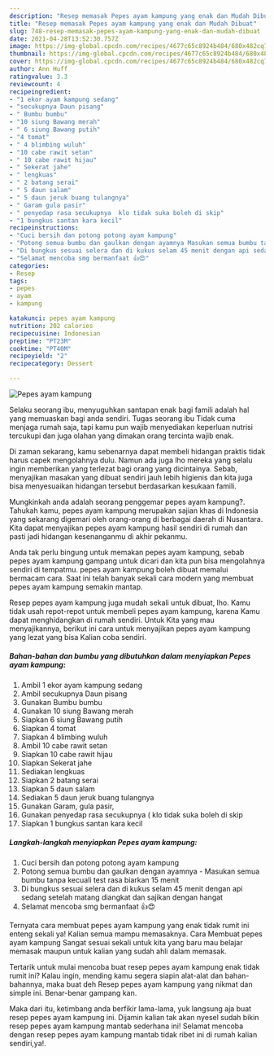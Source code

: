 ```yaml
---
description: "Resep memasak Pepes ayam kampung yang enak dan Mudah Dibuat"
title: "Resep memasak Pepes ayam kampung yang enak dan Mudah Dibuat"
slug: 748-resep-memasak-pepes-ayam-kampung-yang-enak-dan-mudah-dibuat
date: 2021-04-28T13:52:30.757Z
image: https://img-global.cpcdn.com/recipes/4677c65c8924b484/680x482cq70/pepes-ayam-kampung-foto-resep-utama.jpg
thumbnail: https://img-global.cpcdn.com/recipes/4677c65c8924b484/680x482cq70/pepes-ayam-kampung-foto-resep-utama.jpg
cover: https://img-global.cpcdn.com/recipes/4677c65c8924b484/680x482cq70/pepes-ayam-kampung-foto-resep-utama.jpg
author: Ann Huff
ratingvalue: 3.3
reviewcount: 4
recipeingredient:
- "1 ekor ayam kampung sedang"
- "secukupnya Daun pisang"
- " Bumbu bumbu"
- "10 siung Bawang merah"
- " 6 siung Bawang putih"
- "4 tomat"
- " 4 blimbing wuluh"
- "10 cabe rawit setan"
- " 10 cabe rawit hijau"
- " Sekerat jahe"
- " lengkuas"
- " 2 batang serai"
- " 5 daun salam"
- " 5 daun jeruk buang tulangnya"
- " Garam gula pasir"
- " penyedap rasa secukupnya  klo tidak suka boleh di skip"
- "1 bungkus santan kara kecil"
recipeinstructions:
- "Cuci bersih dan potong potong ayam kampung"
- "Potong semua bumbu dan gaulkan dengan ayamnya Masukan semua bumbu tanpa kecuali test rasa biarkan 15 menit"
- "Di bungkus sesuai selera dan di kukus selam 45 menit dengan api sedang setelah matang diangkat dan sajikan dengan hangat"
- "Selamat mencoba smg bermanfaat 👍😍"
categories:
- Resep
tags:
- pepes
- ayam
- kampung

katakunci: pepes ayam kampung 
nutrition: 202 calories
recipecuisine: Indonesian
preptime: "PT23M"
cooktime: "PT40M"
recipeyield: "2"
recipecategory: Dessert

---
```



![Pepes ayam kampung](https://img-global.cpcdn.com/recipes/4677c65c8924b484/680x482cq70/pepes-ayam-kampung-foto-resep-utama.jpg)

Selaku seorang ibu, menyuguhkan santapan enak bagi famili adalah hal yang memuaskan bagi anda sendiri. Tugas seorang ibu Tidak cuma menjaga rumah saja, tapi kamu pun wajib menyediakan keperluan nutrisi tercukupi dan juga olahan yang dimakan orang tercinta wajib enak.

Di zaman  sekarang, kamu sebenarnya dapat membeli hidangan praktis tidak harus capek mengolahnya dulu. Namun ada juga lho mereka yang selalu ingin memberikan yang terlezat bagi orang yang dicintainya. Sebab, menyajikan masakan yang dibuat sendiri jauh lebih higienis dan kita juga bisa menyesuaikan hidangan tersebut berdasarkan kesukaan famili. 



Mungkinkah anda adalah seorang penggemar pepes ayam kampung?. Tahukah kamu, pepes ayam kampung merupakan sajian khas di Indonesia yang sekarang digemari oleh orang-orang di berbagai daerah di Nusantara. Kita dapat menyajikan pepes ayam kampung hasil sendiri di rumah dan pasti jadi hidangan kesenanganmu di akhir pekanmu.

Anda tak perlu bingung untuk memakan pepes ayam kampung, sebab pepes ayam kampung gampang untuk dicari dan kita pun bisa mengolahnya sendiri di tempatmu. pepes ayam kampung boleh dibuat memalui bermacam cara. Saat ini telah banyak sekali cara modern yang membuat pepes ayam kampung semakin mantap.

Resep pepes ayam kampung juga mudah sekali untuk dibuat, lho. Kamu tidak usah repot-repot untuk membeli pepes ayam kampung, karena Kamu dapat menghidangkan di rumah sendiri. Untuk Kita yang mau menyajikannya, berikut ini cara untuk menyajikan pepes ayam kampung yang lezat yang bisa Kalian coba sendiri.

<!--inarticleads1-->

##### Bahan-bahan dan bumbu yang dibutuhkan dalam menyiapkan Pepes ayam kampung:

1. Ambil 1 ekor ayam kampung sedang
1. Ambil secukupnya Daun pisang
1. Gunakan  Bumbu bumbu
1. Gunakan 10 siung Bawang merah
1. Siapkan  6 siung Bawang putih
1. Siapkan 4 tomat
1. Siapkan  4 blimbing wuluh
1. Ambil 10 cabe rawit setan
1. Siapkan  10 cabe rawit hijau
1. Siapkan  Sekerat jahe
1. Sediakan  lengkuas
1. Siapkan  2 batang serai
1. Siapkan  5 daun salam
1. Sediakan  5 daun jeruk buang tulangnya
1. Gunakan  Garam, gula pasir,
1. Gunakan  penyedap rasa secukupnya ( klo tidak suka boleh di skip
1. Siapkan 1 bungkus santan kara kecil




<!--inarticleads2-->

##### Langkah-langkah menyiapkan Pepes ayam kampung:

1. Cuci bersih dan potong potong ayam kampung
1. Potong semua bumbu dan gaulkan dengan ayamnya - Masukan semua bumbu tanpa kecuali test rasa biarkan 15 menit
1. Di bungkus sesuai selera dan di kukus selam 45 menit dengan api sedang setelah matang diangkat dan sajikan dengan hangat
1. Selamat mencoba smg bermanfaat 👍😍




Ternyata cara membuat pepes ayam kampung yang enak tidak rumit ini enteng sekali ya! Kalian semua mampu memasaknya. Cara Membuat pepes ayam kampung Sangat sesuai sekali untuk kita yang baru mau belajar memasak maupun untuk kalian yang sudah ahli dalam memasak.

Tertarik untuk mulai mencoba buat resep pepes ayam kampung enak tidak rumit ini? Kalau ingin, mending kamu segera siapin alat-alat dan bahan-bahannya, maka buat deh Resep pepes ayam kampung yang nikmat dan simple ini. Benar-benar gampang kan. 

Maka dari itu, ketimbang anda berfikir lama-lama, yuk langsung aja buat resep pepes ayam kampung ini. Dijamin kalian tak akan nyesel sudah bikin resep pepes ayam kampung mantab sederhana ini! Selamat mencoba dengan resep pepes ayam kampung mantab tidak ribet ini di rumah kalian sendiri,ya!.

